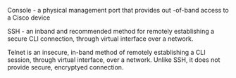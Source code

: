 Console - a physical management port that provides out -of-band access to a Cisco device 

SSH - an inband and recommended method for remotely establishing a secure CLI connection, through virtual interface over a network.

Telnet is an insecure, in-band method of remotely establishing a CLI session, through virtual  interface, over a network. Unlike SSH, it does not provide secure, encryptyed connection.